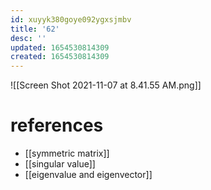 ```yaml
---
id: xuyyk380goye092ygxsjmbv
title: '62'
desc: ''
updated: 1654530814309
created: 1654530814309
---
```

![[Screen Shot 2021-11-07 at 8.41.55 AM.png]]
# references
- [[symmetric matrix]]
- [[singular value]]
- [[eigenvalue and eigenvector]]
